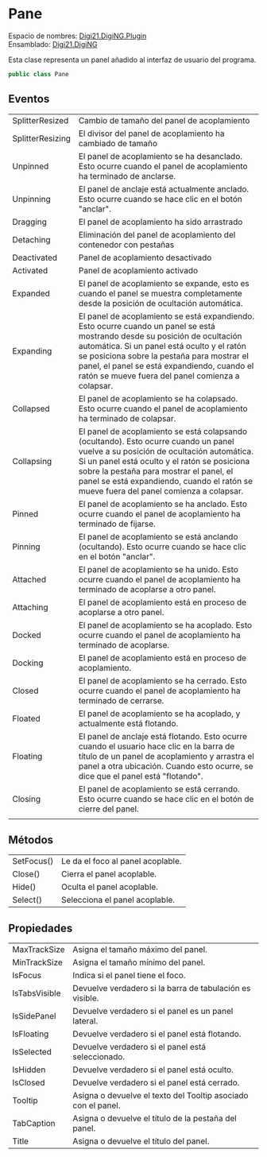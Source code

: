 # Pane

Espacio de nombres: [Digi21.DigiNG.Plugin](../../)  
Ensamblado: [Digi21.DigiNG](../../../digi21.diging/)

Esta clase representa un panel añadido al interfaz de usuario del programa.

```csharp
public class Pane
```

## Eventos

|  |  |
| :--- | :--- |
| SplitterResized | Cambio de tamaño del panel de acoplamiento |
| SplitterResizing | El divisor del panel de acoplamiento ha cambiado de tamaño |
| Unpinned | El panel de acoplamiento se ha desanclado. Esto ocurre cuando el panel de acoplamiento ha terminado de anclarse. |
| Unpinning | El panel de anclaje está actualmente anclado. Esto ocurre cuando se hace clic en el botón "anclar". |
| Dragging | El panel de acoplamiento ha sido arrastrado |
| Detaching | Eliminación del panel de acoplamiento del contenedor con pestañas |
| Deactivated | Panel de acoplamiento desactivado |
| Activated | Panel de acoplamiento activado |
| Expanded | El panel de acoplamiento se expande, esto es cuando el panel se muestra completamente desde la posición de ocultación automática. |
| Expanding | El panel de acoplamiento se está expandiendo. Esto ocurre cuando un panel se está mostrando desde su posición de ocultación automática. Si un panel está oculto y el ratón se posiciona sobre la pestaña para mostrar el panel, el panel se está expandiendo, cuando el ratón se mueve fuera del panel comienza a colapsar. |
| Collapsed | El panel de acoplamiento se ha colapsado. Esto ocurre cuando el panel de acoplamiento ha terminado de colapsar. |
| Collapsing | El panel de acoplamiento se está colapsando \(ocultando\). Esto ocurre cuando un panel vuelve a su posición de ocultación automática. Si un panel está oculto y el ratón se posiciona sobre la pestaña para mostrar el panel, el panel se está expandiendo, cuando el ratón se mueve fuera del panel comienza a colapsar. |
| Pinned | El panel de acoplamiento se ha anclado. Esto ocurre cuando el panel de acoplamiento ha terminado de fijarse. |
| Pinning | El panel de acoplamiento se está anclando \(ocultando\). Esto ocurre cuando se hace clic en el botón "anclar". |
| Attached | El panel de acoplamiento se ha unido. Esto ocurre cuando el panel de acoplamiento ha terminado de acoplarse a otro panel. |
| Attaching | El panel de acoplamiento está en proceso de acoplarse a otro panel. |
| Docked | El panel de acoplamiento se ha acoplado. Esto ocurre cuando el panel de acoplamiento ha terminado de acoplarse. |
| Docking | El panel de acoplamiento está en proceso de acoplamiento. |
| Closed | El panel de acoplamiento se ha cerrado. Esto ocurre cuando el panel de acoplamiento ha terminado de cerrarse. |
| Floated | El panel de acoplamiento se ha acoplado, y actualmente está flotando. |
| Floating | El panel de anclaje está flotando. Esto ocurre cuando el usuario hace clic en la barra de título de un panel de acoplamiento y arrastra el panel a otra ubicación. Cuando esto ocurre, se dice que el panel está "flotando". |
| Closing | El panel de acoplamiento se está cerrando. Esto ocurre cuando se hace clic en el botón de cierre del panel. |
|  |  |

## Métodos

|  |  |
| :--- | :--- |
| SetFocus\(\) | Le da el foco al panel acoplable. |
| Close\(\) | Cierra el panel acoplable. |
| Hide\(\) | Oculta el panel acoplable. |
| Select\(\) | Selecciona el panel acoplable. |

## Propiedades

|  |  |
| :--- | :--- |
| MaxTrackSize | Asigna el tamaño máximo del panel. |
| MinTrackSize | Asigna el tamaño mínimo del panel. |
| IsFocus | Indica si el panel tiene el foco. |
| IsTabsVisible | Devuelve verdadero si la barra de tabulación es visible. |
| IsSidePanel | Devuelve verdadero si el panel es un panel lateral. |
| IsFloating | Devuelve verdadero si el panel está flotando. |
| IsSelected | Devuelve verdadero si el panel está seleccionado. |
| IsHidden | Devuelve verdadero si el panel está oculto. |
| IsClosed | Devuelve verdadero si el panel está cerrado. |
| Tooltip | Asigna o devuelve el texto del Tooltip asociado con el panel. |
| TabCaption | Asigna o devuelve el título de la pestaña del panel. |
| Title | Asigna o devuelve el título del panel. |



